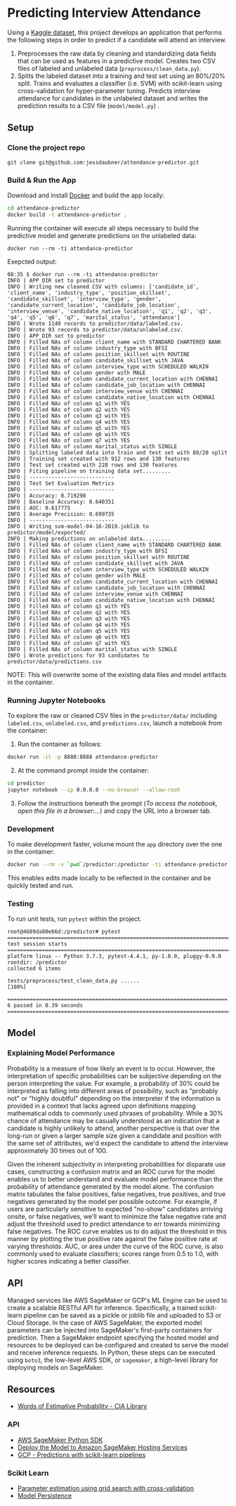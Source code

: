 # Predicting Interview Attendance
Using a [Kaggle dataset](https://www.kaggle.com/vishnusraghavan/the-interview-attendance-problem/data), this project develops an application that performs the following steps in order to predict if a candidate will attend an interview.
1. Preprocesses the raw data by cleaning and standardizing data fields that can be used as features in a predictive model. Creates two CSV files of labeled and unlabeled data (`preprocess/clean_data.py`).
2. Splits the labeled dataset into a training and test set using an 80%/20% split. Trains and evaluates a classifier (i.e. SVM) with scikit-learn using cross-validation for hyper-parameter tuning. Predicts interview attendance for candidates in the unlabeled dataset and writes the prediction results to a CSV file (`model/model.py`) .

## Setup
### Clone the project repo
`git clone git@github.com:jessdaubner/attendance-predictor.git`

### Build & Run the App
Download and install [Docker](https://www.docker.com/get-started) and build the app locally:
```bash
cd attendance-predictor
docker build -t attendance-predictor .
```

Running the container will execute all steps necessary to build the predictive model and generate predictions on the unlabeled data:
```
docker run --rm -ti attendance-predictor
```
Exepcted output:
```
08:35 $ docker run --rm -ti attendance-predictor
INFO | APP_DIR set to predictor
INFO | Writing new cleaned CSV with columns: ['candidate_id', 'client_name', 'industry_type', 'position_skillset', 'candidate_skillset', 'interview_type', 'gender', 'candidate_current_location', 'candidate_job_location', 'interview_venue', 'candidate_native_location', 'q1', 'q2', 'q3', 'q4', 'q5', 'q6', 'q7', 'marital_status', 'attendance']
INFO | Wrote 1140 records to predictor/data/labeled.csv.
INFO | Wrote 93 records to predictor/data/unlabeled.csv.
INFO | APP_DIR set to predictor
INFO | Filled NAs of column client_name with STANDARD CHARTERED BANK
INFO | Filled NAs of column industry_type with BFSI
INFO | Filled NAs of column position_skillset with ROUTINE
INFO | Filled NAs of column candidate_skillset with JAVA
INFO | Filled NAs of column interview_type with SCHEDULED WALKIN
INFO | Filled NAs of column gender with MALE
INFO | Filled NAs of column candidate_current_location with CHENNAI
INFO | Filled NAs of column candidate_job_location with CHENNAI
INFO | Filled NAs of column interview_venue with CHENNAI
INFO | Filled NAs of column candidate_native_location with CHENNAI
INFO | Filled NAs of column q1 with YES
INFO | Filled NAs of column q2 with YES
INFO | Filled NAs of column q3 with YES
INFO | Filled NAs of column q4 with YES
INFO | Filled NAs of column q5 with YES
INFO | Filled NAs of column q6 with YES
INFO | Filled NAs of column q7 with YES
INFO | Filled NAs of column marital_status with SINGLE
INFO | Splitting labeled data into train and test set with 80/20 split
INFO | Training set created with 912 rows and 130 features
INFO | Test set created with 228 rows and 130 features
INFO | Fiting pipeline on training data set.........
INFO | ---------------------------
INFO | Test Set Evaluation Metrics
INFO | ---------------------------
INFO | Accuracy: 0.719298
INFO | Baseline Accuracy: 0.640351
INFO | AUC: 0.617775
INFO | Average Precision: 0.699735
INFO | ---------------------------
INFO | Writing svm-model-04-16-2019.joblib to predictor/model/exported/
INFO | Making predictions on unlabeled data.........
INFO | Filled NAs of column client_name with STANDARD CHARTERED BANK
INFO | Filled NAs of column industry_type with BFSI
INFO | Filled NAs of column position_skillset with ROUTINE
INFO | Filled NAs of column candidate_skillset with JAVA
INFO | Filled NAs of column interview_type with SCHEDULED WALKIN
INFO | Filled NAs of column gender with MALE
INFO | Filled NAs of column candidate_current_location with CHENNAI
INFO | Filled NAs of column candidate_job_location with CHENNAI
INFO | Filled NAs of column interview_venue with CHENNAI
INFO | Filled NAs of column candidate_native_location with CHENNAI
INFO | Filled NAs of column q1 with YES
INFO | Filled NAs of column q2 with YES
INFO | Filled NAs of column q3 with YES
INFO | Filled NAs of column q4 with YES
INFO | Filled NAs of column q5 with YES
INFO | Filled NAs of column q6 with YES
INFO | Filled NAs of column q7 with YES
INFO | Filled NAs of column marital_status with SINGLE
INFO | Wrote predictions for 93 candidates to predictor/data/predictions.csv
```

NOTE: This will overwrite some of the existing data files and model artifacts in the container.

### Running Jupyter Notebooks
To explore the raw or cleaned CSV files in the `predictor/data/` including `labeled.csv`, `unlabeled.csv`, and `predictions.csv`, launch a notebook from the container:
1. Run the container as follows:
```bash
docker run -it -p 8888:8888 attendance-predictor
```
2. At the command prompt inside the container:
```bash
cd predictor
jupyter notebook --ip 0.0.0.0 --no-browser --allow-root
```
3. Follow the instructions beneath the prompt (_To access the notebook, open this file in a browser:..._) and copy the URL into a browser tab.

### Development
To make development faster, volume mount the `app` directory over the one in the container:
```bash
docker run --rm -v `pwd`/predictor:/predictor -ti attendance-predictor /bin/bash
```
This enables edits made locally to be reflected in the container and be quickly tested and run.

### Testing
To run unit tests, run `pytest` within the project.
```
root@4689da80e66d:/predictor# pytest
========================================================================= test session starts =========================================================================
platform linux -- Python 3.7.3, pytest-4.4.1, py-1.8.0, pluggy-0.9.0
rootdir: /predictor
collected 6 items

tests/preprocess/test_clean_data.py ......                                                                                                                      [100%]

====================================================================== 6 passed in 0.39 seconds =======================================================================
```

## Model

### Explaining Model Performance
Probability is a measure of how likely an event is to occur. However, the interpretation of specific probabilities can be subjective depending on the person interpreting the value. For example, a probability of 30% could be interpreted as falling into different areas of possibility, such as "probably not" or "highly doubtful" depending on the interpreter if the information is provided in a context that lacks agreed upon definitions mapping mathematical odds to commonly used phrases of probability. While a 30% chance of attendance may be casually understood as an indication that a candidate is highly unlikely to attend, another perspective is that over the long-run or given a larger sample size given a candidate and position with the same set of attributes, we'd expect the candidate to attend the interview approximately 30 times out of 100.

Given the inherent subjectivity in interpreting probabilities for disparate use cases, constructing a confusion matrix and an ROC curve for the model enables us to better understand and evaluate model performance than the probability of attendance generated by the model alone. The confusion matrix tabulates the false positives, false negatives, true positives, and true negatives generated by the model per possible outcome. For example, if users are particularly sensitive to expected "no-show" candidates arriving onsite, or false negatives, we'll want to minimize the false negative rate and adjust the threshold used to predict attendance to err towards minimizing false negatives. The ROC curve enables us to do adjust the threshold in this manner by plotting the true positive rate against the false positive rate at varying thresholds. AUC, or area under the curve of the ROC curve, is also commonly used to evaluate classifiers; scores range from 0.5 to 1.0, with higher scores indicating a better classifier.

## API
Managed services like AWS SageMaker or GCP's ML Engine can be used to create a scalable RESTful API for inference. Specifically, a trained scikit-learn pipeline can be saved as a pickle or joblib file and uploaded to S3 or Cloud Storage. In the case of AWS SageMaker, the exported model parameters can be injected into SageMaker's first-party containers for prediction. Then a SageMaker endpoint specifying the hosted model and resources to be deployed can be configured and created to serve the model and receive inference requests. In Python, these steps can be executed using `boto3`, the low-level AWS SDK, or `sagemaker`, a high-level library for deploying models on SageMaker.

## Resources
* [Words of Estimative Probability - CIA Library](https://www.cia.gov/library/center-for-the-study-of-intelligence/csi-publications/books-and-monographs/sherman-kent-and-the-board-of-national-estimates-collected-essays/6words.html)

### API
* [AWS SageMaker Python SDK](https://github.com/aws/sagemaker-python-sdk)
* [Deploy the Model to Amazon SageMaker Hosting Services](https://docs.aws.amazon.com/sagemaker/latest/dg/ex1-deploy-model.html)
* [GCP - Predictions with scikit-learn pipelines](https://cloud.google.com/ml-engine/docs/scikit/using-pipelines)

### Scikit Learn
* [Parameter estimation using grid search with cross-validation](https://scikit-learn.org/stable/auto_examples/model_selection/plot_grid_search_digits.html)
* [Model Persistence](https://scikit-learn.org/stable/modules/model_persistence.html)
